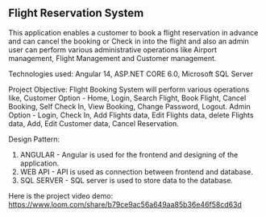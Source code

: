 ## Flight Reservation System

This application enables  a customer to book a flight reservation in advance and can cancel the booking or Check in into the flight and also an admin user can perform various administrative operations like Airport management, Flight Management and Customer management. 

Technologies used:
Angular 14, 
ASP.NET CORE 6.0, 
Microsoft SQL Server

Project Objective:
Flight Booking System will perform various operations like,
Customer Option - Home, Login, Search Flight, Book Flight, Cancel Booking, Self Check In, View Booking, Change Password, Logout.
Admin Option - Login, Check In, Add Flights data, Edit Flights data, delete Flights data, Add, Edit Customer data, Cancel Reservation.

Design Pattern:
1. ANGULAR - Angular is used for the frontend and designing of the application.
2. WEB API - API is used as connection between frontend and database.
3. SQL SERVER - SQL server is used to store data to the database.


Here is the project video demo: https://www.loom.com/share/b79ce9ac56a649aa85b36e46f58cd63d
